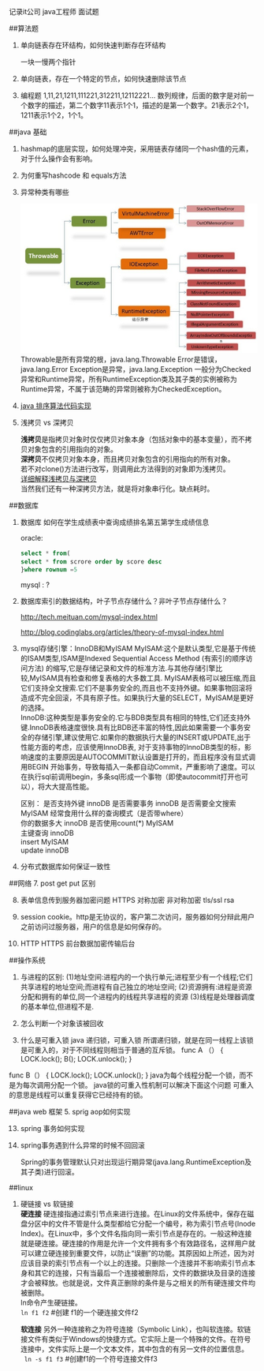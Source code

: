 记录it公司 java工程师 面试题

##算法题

1. 单向链表存在环结构，如何快速判断存在环结构

	一块一慢两个指针

2. 单向链表，存在一个特定的节点，如何快速删除该节点

10. 编程题 1,11,21,1211,111221,312211,12112221...
	数列规律，后面的数字是对前一个数字的描述，第二个数字11表示1个1，描述的是第一个数字。21表示2个1，1211表示1个2，1个1。
	
##java 基础  

1. hashmap的底层实现，如何处理冲突，采用链表存储同一个hash值的元素，对于什么操作会有影响。

2. 为何重写hashcode 和 equals方法

3. 异常种类有哪些
	
	![java中常见异常如下图所示](img/exception_1.jpg)  
	Throwable是所有异常的根，java.lang.Throwable
	Error是错误，java.lang.Error
	Exception是异常，java.lang.Exception
	一般分为Checked异常和Runtime异常，所有RuntimeException类及其子类的实例被称为Runtime异常，不属于该范畴的异常则被称为CheckedException。


4. [java 排序算法代码实现](http://www.cnblogs.com/wolf-sun/p/4312475.html)

5. 浅拷贝 vs 深拷贝

	**浅拷贝**是指拷贝对象时仅仅拷贝对象本身（包括对象中的基本变量），而不拷贝对象包含的引用指向的对象。  
	**深拷贝**不仅拷贝对象本身，而且拷贝对象包含的引用指向的所有对象。  
	若不对clone()方法进行改写，则调用此方法得到的对象即为浅拷贝。  
	[详细解释浅拷贝与深拷贝](http://www.cnblogs.com/shuaiwhu/archive/2010/12/14/2065088.html)  
	当然我们还有一种深拷贝方法，就是将对象串行化。缺点耗时。

##数据库  

1. 数据库 如何在学生成绩表中查询成绩排名第五第学生成绩信息

	oracle:
	```sql
	select * from(
	select * from scrore order by score desc
	}where rownum =5
	```
	mysql : ?

2. 数据库索引的数据结构，叶子节点存储什么？非叶子节点存储什么？
	
	<http://tech.meituan.com/mysql-index.html>  
	
	<http://blog.codinglabs.org/articles/theory-of-mysql-index.html>
	
3. mysql存储引擎：InnoDB和MyISAM
	MyISAM:这个是默认类型,它是基于传统的ISAM类型,ISAM是Indexed Sequential Access Method (有索引的顺序访问方法) 的缩写,它是存储记录和文件的标准方法.与其他存储引擎比较,MyISAM具有检查和修复表格的大多数工具. MyISAM表格可以被压缩,而且它们支持全文搜索.它们不是事务安全的,而且也不支持外键。如果事物回滚将造成不完全回滚，不具有原子性。如果执行大量的SELECT，MyISAM是更好的选择。  
	InnoDB:这种类型是事务安全的.它与BDB类型具有相同的特性,它们还支持外键.InnoDB表格速度很快.具有比BDB还丰富的特性,因此如果需要一个事务安全的存储引擎,建议使用它.如果你的数据执行大量的INSERT或UPDATE,出于性能方面的考虑，应该使用InnoDB表,
对于支持事物的InnoDB类型的标，影响速度的主要原因是AUTOCOMMIT默认设置是打开的，而且程序没有显式调用BEGIN 开始事务，导致每插入一条都自动Commit，严重影响了速度。可以在执行sql前调用begin，多条sql形成一个事物（即使autocommit打开也可以），将大大提高性能。

	区别：
	是否支持外键  innoDB
	是否需要事务	innoDB
	是否需要全文搜索  MyISAM
	经常食用什么样的查询模式（是否带where）  
	你的数据多大  innoDB
	是否使用count(*)	MyISAM  
	主键查询	innoDB  
	insert	MyISAM  
	update	innoDB  

4. 分布式数据库如何保证一致性


##网络
7. post get put 区别


8. 表单信息传到服务器加密问题
	HTTPS 对称加密 非对称加密 tls/ssl rsa
	
	
9. session cookie。http是无协议的，客户第二次访问，服务器如何分辩此用户之前访问过服务器，用户的信息是如何保存的。


11. HTTP HTTPS 前台数据加密传输后台


##操作系统
1. 与进程的区别:
(1)地址空间:进程内的一个执行单元;进程至少有一个线程;它们共享进程的地址空间;而进程有自己独立的地址空间;
(2)资源拥有:进程是资源分配和拥有的单位,同一个进程内的线程共享进程的资源
(3)线程是处理器调度的基本单位,但进程不是.

2. 怎么判断一个对象该被回收


3. 什么是可重入锁
	java 递归锁，可重入锁
所谓递归锁，就是在同一线程上该锁是可重入的，对于不同线程则相当于普通的互斥锁。
func A （） {  
     LOCK.lock();
     B();
    LOCK.unlock();
  }

  func B（） {
     LOCK.lock();
     LOCK.unlock();
  }
  java为每个线程分配一个锁，而不是为每次调用分配一个锁。
   java锁的可重入性机制可以解决下面这个问题
   可重入的意思是线程可以重复获得它已经持有的锁。


##java web 框架
5. sprig aop如何实现


13. spring 事务如何实现


16. spring事务遇到什么异常的时候不回回滚  
	
	Spring的事务管理默认只对出现运行期异常(java.lang.RuntimeException及其子类)进行回滚。	
	
##linux
1. 硬链接 vs 软链接  
	**硬连接**
硬连接指通过索引节点来进行连接。在Linux的文件系统中，保存在磁盘分区中的文件不管是什么类型都给它分配一个编号，称为索引节点号(Inode Index)。在Linux中，多个文件名指向同一索引节点是存在的。一般这种连接就是硬连接。硬连接的作用是允许一个文件拥有多个有效路径名，这样用户就可以建立硬连接到重要文件，以防止“误删”的功能。其原因如上所述，因为对应该目录的索引节点有一个以上的连接。只删除一个连接并不影响索引节点本身和其它的连接，只有当最后一个连接被删除后，文件的数据块及目录的连接才会被释放。也就是说，文件真正删除的条件是与之相关的所有硬连接文件均被删除。  
ln命令产生硬链接。   
```ln f1 f2``` #创建 f1的一个硬连接文件f2   

	**软连接**
另外一种连接称之为符号连接（Symbolic Link），也叫软连接。软链接文件有类似于Windows的快捷方式。它实际上是一个特殊的文件。在符号连接中，文件实际上是一个文本文件，其中包含的有另一文件的位置信息。  
``` ln -s f1 f3```       #创建f1的一个符号连接文件f3



